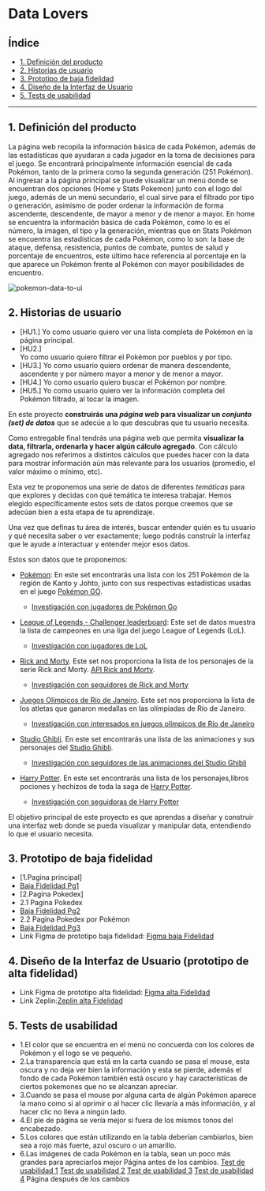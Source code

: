 # Data Lovers

## Índice

* [1. Definición del producto](#1-definición-del-producto)
* [2. Historias de usuario](#2-historias-de-usuario)
* [3. Prototipo de baja fidelidad](#3-prototipo-de-baja-fidelidad)
* [4. Diseño de la Interfaz de Usuario](#4-diseño-de-la-Interfaz-de-Usuario)
* [5. Tests de usabilidad](#5-tests-de-usabilidad)

***

## 1. Definición del producto

La página web recopila la información básica de cada Pokémon, además de las estadísticas que ayudaran a cada jugador en la toma de decisiones para el juego. Se encontrará principalmente información esencial de cada Pokémon, tanto de la primera como la segunda generación (251 Pokémon).
Al ingresar a la página principal se puede visualizar un menú donde se encuentran dos opciones (Home y Stats Pokemon) junto con el logo del juego, además de un menú secundario, el cual sirve para el filtrado por tipo o generación, asimismo de poder ordenar la información de forma ascendente, descendente, de mayor a menor y de menor a mayor.
En home se encuentra la información básica de cada Pokémon, como lo es el número, la imagen, el tipo y la generación, mientras que en Stats Pokémon se encuentra las estadísticas de cada Pokémon, como lo son: la base de ataque, defensa, resistencia, puntos de combate, puntos de salud y porcentaje de encuentros, este último hace referencia al porcentaje en la que aparece un Pokémon frente al Pokémon con mayor posibilidades de encuentro.


![pokemon-data-to-ui](https://user-images.githubusercontent.com/12631491/218505816-c6d11758-9de4-428f-affb-2a56ea4d68c4.png)

## 2. Historias de usuario
* [HU1.] 
Yo como usuario quiero ver una lista completa de Pokémon en la página principal.
* [HU2.]  
Yo como usuario quiero filtrar el Pokémon por pueblos y por tipo.
* [HU3.] 
Yo como usuario quiero ordenar de manera descendente, ascendente y por número mayor a menor y de menor a mayor.
* [HU4.] 
Yo como usuario quiero buscar el Pokémon por nombre.
* [HU5.]
Yo como usuario quiero ver la información completa del Pokémon filtrado, al tocar la imagen.


En este proyecto **construirás una _página web_ para visualizar un
_conjunto (set) de datos_** que se adecúe a lo que descubras que tu usuario
necesita.

Como entregable final tendrás una página web que permita **visualizar la data,
filtrarla, ordenarla y hacer algún cálculo agregado**. Con cálculo agregado
nos referimos a distintos cálculos que puedes hacer con la data para mostrar
información aún más relevante para los usuarios (promedio, el valor máximo
o mínimo, etc).

Esta vez te proponemos una serie de datos de diferentes _temáticas_ para que
explores y decidas con qué temática te interesa trabajar. Hemos elegido
específicamente estos sets de datos porque creemos que se adecúan bien a esta
etapa de tu aprendizaje.

Una vez que definas tu área de interés, buscar entender quién es tu usuario
y qué necesita saber o ver exactamente; luego podrás construir la interfaz que
le ayude a interactuar y entender mejor esos datos.

Estos son datos que te proponemos:

* [Pokémon](src/data/pokemon/pokemon.json):
  En este set encontrarás una lista con los 251 Pokémon de la región de Kanto
  y Johto, junto con sus respectivas estadísticas usadas en el juego
  [Pokémon GO](http://pokemongolive.com).
  - [Investigación con jugadores de Pokémon Go](src/data/pokemon/README.md)

* [League of Legends - Challenger leaderboard](src/data/lol/lol.json):
  Este set de datos muestra la lista de campeones en una liga del
  juego League of Legends (LoL).
  - [Investigación con jugadores de LoL](src/data/lol/README.md)

* [Rick and Morty](src/data/rickandmorty/rickandmorty.json).
  Este set nos proporciona la lista de los personajes de la serie Rick and
  Morty. [API Rick and Morty](https://rickandmortyapi.com).
  - [Investigación con seguidores de Rick and Morty](src/data/rickandmorty/README.md)

* [Juegos Olímpicos de Río de Janeiro](src/data/athletes/athletes.json).
  Este set nos proporciona la lista de los atletas que ganaron medallas en las
  olímpiadas de Río de Janeiro.
  - [Investigación con interesados en juegos olímpicos de Río de Janeiro](src/data/athletes/README.md)

* [Studio Ghibli](src/data/ghibli/ghibli.json).
  En este set encontrarás una lista de las animaciones y sus personajes del
  [Studio Ghibli](https://ghiblicollection.com/).
  - [Investigación con seguidores de las animaciones del Studio Ghibli](src/data/ghibli/README.md)

* [Harry Potter](src/data/harrypotter/harry.json).
  En este set encontrarás una lista de los personajes,libros pociones
  y hechizos de toda la saga de
  [Harry Potter](https://harrypotter.fandom.com).
  - [Investigación con seguidoras de Harry Potter](src/data/harrypotter/README.md)

El objetivo principal de este proyecto es que aprendas a diseñar y construir una
interfaz web donde se pueda visualizar y manipular data, entendiendo lo que el
usuario necesita.

## 3. Prototipo de baja fidelidad
* [1.Pagina principal]
* [Baja Fidelidad Pg1](Img/Prototipo%20de%20baja%20fidelidad%201-3.jpeg)
* [2.Pagina Pokedex]
* 2.1 Pagina Pokedex
* [Baja Fidelidad Pg2](Img/Prototipo%20de%20baja%20fidelidad%202-3.jpeg)
* 2.2 Pagina Pokedex por Pokémon
* [Baja Fidelidad Pg3](Img/Prototipo%20de%20baja%20fidelidad%203-3.jpeg)
* Link Figma de prototipo baja fidelidad: [Figma baja Fidelidad](https://www.figma.com/file/Y67UUAZMNFkhOfAnAiwzv2/Prototipo-baja-fidelidad-(Pokemon)?t=QIhCz0UNkgrg8QMo-0)

## 4. Diseño de la Interfaz de Usuario (prototipo de alta fidelidad)

* Link Figma de prototipo alta fidelidad: [Figma alta Fidelidad](https://www.figma.com/file/dWaBoVgg9WwTnCZDYm3WgZ/Prototipo-alta-fidelidad-(Pokemon)?node-id=0-1&t=ai5mnZTjA4YR2bzw-0)
* Link Zeplin:[Zeplin alta Fidelidad](https://app.zeplin.io/project/642a85ecbf80762361886fde/screen/642a85fc10ced4244dff93d5)
## 5. Tests de usabilidad
* 1.El color que se encuentra en el menú no concuerda con los colores de Pokémon y el logo se ve pequeño.
* 2.La transparencia que está en la carta cuando se pasa el mouse, esta oscura y no deja ver bien la información y esta se pierde, además el fondo de cada Pokémon también está oscuro y hay características de ciertos pokemones que no se alcanzan apreciar.
* 3.Cuando se pasa el mouse por alguna carta de algún Pokémon aparece la mano como si al oprimir o al hacer clic llevaría a más información, y al hacer clic no lleva a ningún lado.
* 4.El pie de página se vería mejor si fuera de los mismos tonos del encabezado.
* 5.Los colores que están utilizando en la tabla deberían cambiarlos, bien sea a rojo más fuerte, azul oscuro o un amarillo.
* 6.Las imágenes de cada Pokémon en la tabla,  sean un poco más grandes para apreciarlos mejor
Página antes de los cambios.
[Test de usabilidad 1](Img/Test%20Usabilidad%201.png)
[Test de usabilidad 2](Img/Test%20Usabilidad%202.png)
[Test de usabilidad 3](Img/Test%20Usabilidad%204.png)
[Test de usabilidad 4](Img/Test%20Usabilidad%203.png)
Página después de los cambios

